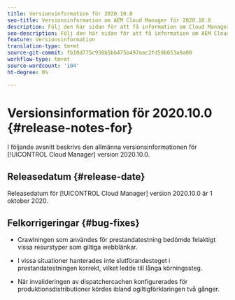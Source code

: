 ```yaml
---
title: Versionsinformation för 2020.10.0
seo-title: Versionsinformation om AEM Cloud Manager för 2020.10.0
description: Följ den här sidan för att få information om Cloud Manager version 2020.10.0
seo-description: Följ den här sidan för att få information om AEM Cloud Manager version 2020.10.0
feature: Versionsinformation
translation-type: tm+mt
source-git-commit: fb10d775c930b5bb475b497aac2fd59b053a9a00
workflow-type: tm+mt
source-wordcount: '104'
ht-degree: 0%

---
```


# Versionsinformation för 2020.10.0 {#release-notes-for}

I följande avsnitt beskrivs den allmänna versionsinformationen för [!UICONTROL Cloud Manager] version 2020.10.0.

## Releasedatum {#release-date}

Releasedatum för [!UICONTROL Cloud Manager] version 2020.10.0 är 1 oktober 2020.

## Felkorrigeringar {#bug-fixes}

* Crawlningen som användes för prestandatestning bedömde felaktigt vissa resurstyper som giltiga webblänkar.

* I vissa situationer hanterades inte slutförandesteget i prestandatestningen korrekt, vilket ledde till långa körningssteg.

* När invalideringen av dispatchercachen konfigurerades för produktionsdistributioner kördes ibland ogiltigförklaringen två gånger.